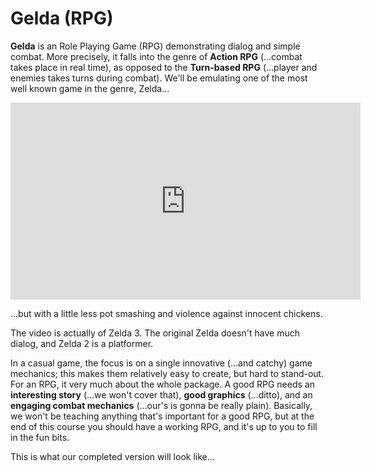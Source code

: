 # Gelda (RPG)

**Gelda** is an Role Playing Game (RPG) demonstrating dialog and simple combat.
More precisely, it falls into the genre of **Action RPG** (...combat takes place in real time), as opposed to the **Turn-based RPG** (...player and enemies takes turns during combat).
We'll be emulating one of the most well known game in the genre, Zelda...

<iframe width="560" height="315" src="https://www.youtube.com/embed/Z6hjG6MCcZ8?start=1101" title="YouTube video player" frameborder="0" allow="accelerometer; autoplay; clipboard-write; encrypted-media; gyroscope; picture-in-picture" allowfullscreen></iframe>

...but with a little less pot smashing and violence against innocent chickens.

<div class="tip">
The video is actually of Zelda 3. The original Zelda doesn't have much dialog, and Zelda 2 is a platformer.
</div>

In a casual game, the focus is on a single innovative (...and catchy) game mechanics; this makes them relatively easy to create, but hard to stand-out.
For an RPG, it very much about the whole package.
A good RPG needs an **interesting story** (...we won't cover that), **good graphics** (...ditto), and an **engaging combat mechanics** (...our's is gonna be really plain).
Basically, we won't be teaching anything that's important for a good RPG, but at the end of this course you should have a working RPG, and it's up to you to fill in the fun bits.

This is what our completed version will look like...